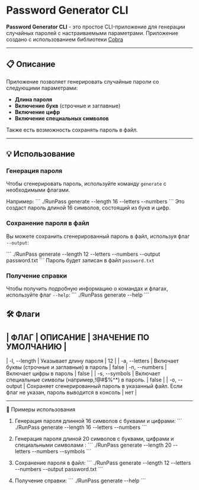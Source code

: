# Password Generator CLI

**Password Generator CLI** - это простое CLI-приложение для генерации случайных паролей с настраиваемыми параметрами. Приложение создано с использованием библиотеки [Cobra](https://github.com/spf13/cobra)

---

## 📋 Описание

Приложение позволяет генерировать случайные пароли со следующими параметрами:
- **Длина пароля**
- **Включение букв** (строчные и заглавные)
- **Включение цифр**
- **Включение специальных символов**

Также есть возможность сохранять пароль в файл.

---

## 💡 Использование

### Генерация пароля

Чтобы сгенерировать пароль, используйте команду `generate` с необходимыми флагами.

Например:
\```
./RunPass generate --length 16 --letters --numbers
\```
Это создаст пароль длиной 16 символов, состоящий из букв и цифр.


### Сохранение пароля в файл

Вы можете сохранить сгенерированный пароль в файл, используя флаг `--output`:

\``` 
./RunPass generate --length 12 --letters --numbers --output password.txt
\```
Пароль будет записан в файл `password.txt`

### Получение справки

Чтобы получить подробную информацию о командах и флагах, используйте флаг `--help`:
\```
./RunPass generate --help
\```

## 🛠️ Флаги

| ФЛАГ | ОПИСАНИЕ | ЗНАЧЕНИЕ ПО УМОЛЧАНИЮ |
-------------------
| -l, --length  | Указывает длину пароля | 12 |
| -a, --letters | Включает буквы (строчные и заглавные) в пароль | false
| -n, --numbers | Включает цифры в пароль | false |
| -s, --symbols | Включает специальные символы (например,!@#$%^*) в пароль. | false |
| -o, --output  | Сохраняет сгенерированный пароль в указанный файл. Если флаг не указан, пароль выводится в консоль | нет |

---

🌟 Примеры использования

1. Генерация пароля длинной 16 символов с буквами и цифрами:
\```
./RunPass generate --length 16 --letters --numbers
\```

2. Генерация пароля длиной 20 символов с буквами, цифрами и специальными символами :
\```
./RunPass generate --length 20 --letters --numbers --symbols
\```

3. Сохранение пароля в файл:
\```
./RunPass generate --length 12 --letters --numbers --output password.txt
\```

4. Получение справки:
\```
./RunPass generate --help
\```
